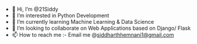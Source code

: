 - 👋 Hi, I’m @21Siddy
- 👀 I’m interested in Python Development
- 🌱 I’m currently learning Machine Learning & Data Science
- 💞️ I’m looking to collaborate on Web Applications based on Django/ Flask 
- 📫 How to reach me :- Email me @siddharthhemnani1@gmail.com

<!---
21Siddy/21Siddy is a ✨ special ✨ repository because its `README.md` (this file) appears on your GitHub profile.
You can click the Preview link to take a look at your changes.
--->
